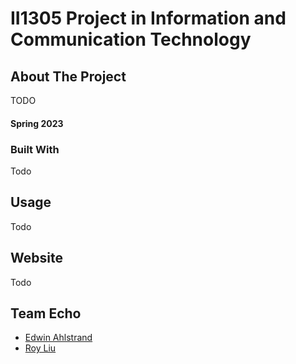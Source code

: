 # II1305 Project in Information and Communication Technology


## About The Project
<!-- Bakgrund -->
TODO
#### Spring 2023

### Built With
Todo
<!-- Lista av språk och verktyg vi använt -->


## Usage
Todo
<!-- Hur man använder produkten -->


## Website
Todo
<!-- Länk till expo -->


## Team Echo
 - [Edwin Ahlstrand](https://github.com/EdwinAhl)
 - [Roy Liu](https://github.com/ruisnake)
<!--[Ditt namn här](länk till din Github-profil)-->
